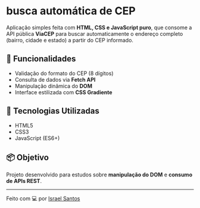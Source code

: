 # busca automática de CEP
Aplicação simples feita com **HTML, CSS e JavaScript puro**, que consome a API pública **ViaCEP** para buscar automaticamente o endereço completo (bairro, cidade e estado) a partir do CEP informado.

## 🚀 Funcionalidades
- Validação do formato do CEP (8 dígitos)
- Consulta de dados via **Fetch API**
- Manipulação dinâmica do **DOM**
- Interface estilizada com **CSS Gradiente**

## 🧠 Tecnologias Utilizadas
- HTML5  
- CSS3  
- JavaScript (ES6+)

## 📦 Objetivo
Projeto desenvolvido para estudos sobre **manipulação do DOM** e **consumo de APIs REST**.

---
Feito com 💻 por [Israel Santos](https://github.com/Israel875)